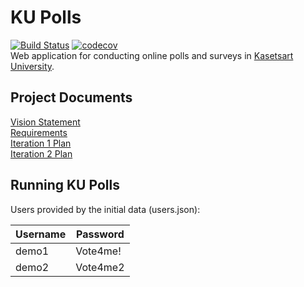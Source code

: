 # KU Polls
[![Build Status](https://app.travis-ci.com/tboonma/ku-polls.svg?branch=main)](https://app.travis-ci.com/tboonma/ku-polls)
[![codecov](https://codecov.io/gh/tboonma/ku-polls/branch/main/graph/badge.svg?token=2MWQ6V5ND5)](https://codecov.io/gh/tboonma/ku-polls)    
Web application for conducting online polls and surveys in [Kasetsart University](https://www.ku.ac.th/).

## Project Documents
[Vision Statement](../../wiki/Vision%20Statement)    
[Requirements](../../wiki/Requirements)    
[Iteration 1 Plan](../../wiki/Iteration%201%20Plan)   
[Iteration 2 Plan](../../wiki/Iteration%202%20Plan)

## Running KU Polls
Users provided by the initial data (users.json):

| Username  | Password    |
|-----------|-------------|
| demo1     | Vote4me!    |
| demo2     | Vote4me2    |